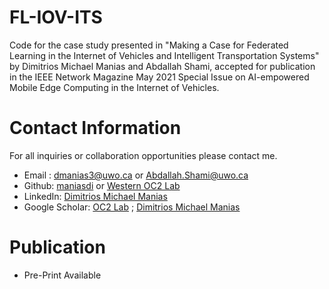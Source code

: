 # FL-IOV-ITS

Code for the case study presented in "Making a Case for Federated Learning in the Internet of Vehicles and Intelligent Transportation Systems" by Dimitrios Michael Manias and Abdallah Shami, accepted for publication in the IEEE Network Magazine May 2021 Special Issue on AI-empowered Mobile Edge Computing in the Internet of Vehicles.

# Contact Information
For all inquiries or collaboration opportunities please contact me.
* Email : [dmanias3@uwo.ca](mailto:dmanias3@uwo.ca)  or [Abdallah.Shami@uwo.ca](mailto:Abdallah.Shami@uwo.ca)
* Github: [maniasdi](https://github.com/maniasdi) or [Western OC2 Lab](https://github.com/Western-OC2-Lab/) 
* LinkedIn: [Dimitrios Michael Manias](https://ca.linkedin.com/in/dimitrios-michael-manias-44b098a2)
* Google Scholar: [OC2 Lab](https://scholar.google.com.eg/citations?user=oiebNboAAAAJ&hl=en) ; [Dimitrios Michael Manias](https://scholar.google.com/citations?user=kx5IExMAAAAJ&hl=en) 

# Publication

* Pre-Print Available 
